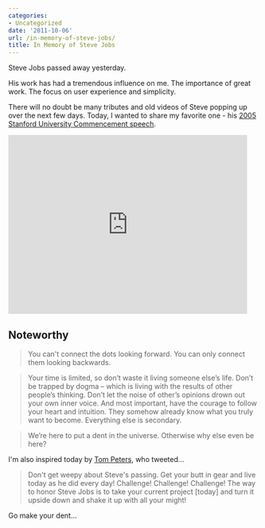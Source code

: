 ```yaml
---
categories:
- Uncategorized
date: '2011-10-06'
url: /in-memory-of-steve-jobs/
title: In Memory of Steve Jobs
---
```


Steve Jobs passed away yesterday.

His work has had a tremendous influence on me. The importance of great work. The focus on user experience and simplicity.

There will no doubt be many tributes and old videos of Steve popping up over the next few days. Today, I wanted to share my favorite one - his <a href="https://www.youtube.com/watch?v=UF8uR6Z6KLc">2005 Stanford University Commencement speech</a>.

<iframe class="alignc" width="480" height="360" src="https://www.youtube.com/embed/UF8uR6Z6KLc?rel=0" frameborder="0" allowfullscreen></iframe>

<h2>Noteworthy</h2>

<blockquote>You can't connect the dots looking forward. You can only connect them looking backwards.</blockquote>

<blockquote>Your time is limited, so don’t waste it living someone else’s life. Don’t be trapped by dogma – which is living with the results of other people’s thinking. Don’t let the noise of other’s opinions drown out your own inner voice. And most important, have the courage to follow your heart and intuition. They somehow already know what you truly want to become. Everything else is secondary.</blockquote>

<blockquote>We’re here to put a dent in the universe. Otherwise why else even be here?</blockquote>

I'm also inspired today by <a href="http://twitter.com/tom_peters">Tom Peters</a>, who tweeted...

<blockquote>Don't get weepy about Steve's passing. Get your butt in gear and live today as he did every day! Challenge! Challenge! Challenge! The way to honor Steve Jobs is to take your current project [today] and turn it upside down and shake it up with all your might!</blockquote>

Go make your dent...